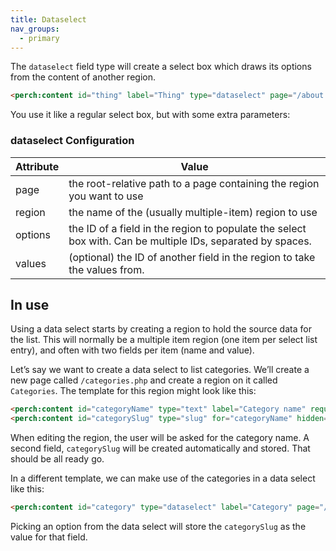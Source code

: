 ```yaml
---
title: Dataselect
nav_groups:
  - primary
---
```


The `dataselect` field type will create a select box which draws its options from the content of another region.

```HTML
<perch:content id="thing" label="Thing" type="dataselect" page="/about.php" region="Main heading" options="text">
```

You use it like a regular select box, but with some extra parameters:

### dataselect Configuration

|Attribute|Value|
|-|-|
|page|the root-relative path to a page containing the region you want to use|
|region|the name of the (usually multiple-item) region to use|
|options|the ID of a field in the region to populate the select box with. Can be multiple IDs, separated by spaces.|
|values|(optional) the ID of another field in the region to take the values from.|

## In use

Using a data select starts by creating a region to hold the source data for the list. This will normally be a multiple item region (one item per select list entry), and often with two fields per item (name and value).

Let’s say we want to create a data select to list categories. We’ll create a new page called `/categories.php` and create a region on it called `Categories`. The template for this region might look like this:

```html
<perch:content id="categoryName" type="text" label="Category name" required>
<perch:content id="categorySlug" type="slug" for="categoryName" hidden="true">
```

When editing the region, the user will be asked for the category name. A second field, `categorySlug` will be created automatically and stored. That should be all ready go.

In a different template, we can make use of the categories in a data select like this:

```html
<perch:content id="category" type="dataselect" label="Category" page="/categories.php" region="Categories" options="categoryName" values="categorySlug">
```

Picking an option from the data select will store the `categorySlug` as the value for that field.
